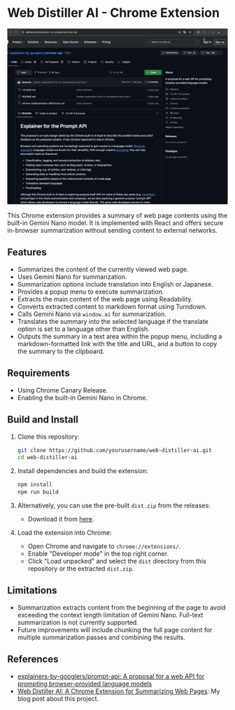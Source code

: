 # Web Distiller AI - Chrome Extension

![demo image](./images/demo-web-distiller-ai-chrome-extension.gif)

This Chrome extension provides a summary of web page contents using the built-in Gemini Nano model. It is implemented with React and offers secure in-browser summarization without sending content to external networks.

## Features

- Summarizes the content of the currently viewed web page.
- Uses Gemini Nano for summarization.
- Summarization options include translation into English or Japanese.
- Provides a popup menu to execute summarization.
- Extracts the main content of the web page using Readability.
- Converts extracted content to markdown format using Turndown.
- Calls Gemini Nano via `window.ai` for summarization.
- Translates the summary into the selected language if the translate option is set to a language other than English.
- Outputs the summary in a text area within the popup menu, including a markdown-formatted link with the title and URL, and a button to copy the summary to the clipboard.

## Requirements

- Using Chrome Canary Release.
- Enabling the built-in Gemini Nano in Chrome.

## Build and Install

1. Clone this repository:

    ```bash
    git clone https://github.com/yourusername/web-distiller-ai.git
    cd web-distiller-ai
    ```

2. Install dependencies and build the extension:

    ```bash
    npm install
    npm run build
    ```

3. Alternatively, you can use the pre-built `dist.zip` from the releases:
    - Download it from [here](https://github.com/ainoya/chrome-extension-web-distiller-ai/releases/latest).

4. Load the extension into Chrome:

    - Open Chrome and navigate to `chrome://extensions/`.
    - Enable "Developer mode" in the top right corner.
    - Click "Load unpacked" and select the `dist` directory from this repository or the extracted `dist.zip`.

## Limitations

- Summarization extracts content from the beginning of the page to avoid exceeding the context length limitation of Gemini Nano. Full-text summarization is not currently supported.
- Future improvements will include chunking the full page content for multiple summarization passes and combining the results.

## References

- [explainers-by-googlers/prompt-api: A proposal for a web API for prompting browser-provided language models](https://github.com/explainers-by-googlers/prompt-api)
- [Web Distiller AI: A Chrome Extension for Summarizing Web Pages](https://ainoya.dev/posts/web-distiller-ai-chrome-extension/): My blog post about this project.

